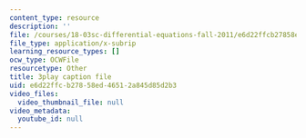 ```yaml
---
content_type: resource
description: ''
file: /courses/18-03sc-differential-equations-fall-2011/e6d22ffcb27858ed46512a845d85d2b3_rjAXFBWJt_o.srt
file_type: application/x-subrip
learning_resource_types: []
ocw_type: OCWFile
resourcetype: Other
title: 3play caption file
uid: e6d22ffc-b278-58ed-4651-2a845d85d2b3
video_files:
  video_thumbnail_file: null
video_metadata:
  youtube_id: null
---
```

